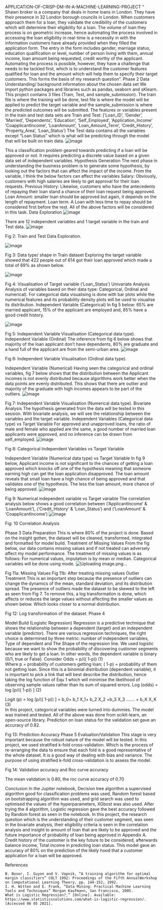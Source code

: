 # 
APPLICATION-OF-CRISP-DM-IN-A-MACHINE-LEARNING-PROJECT
“ Shawn broker is a company that deals in home loans in London. They have their presence in 32 London borough councils in London. When customers approach them for a loan, they validate the credibility of the customers which will determine their eligibility for a loan. The volume of loan they process is on geometric increase, hence automating the process involved in accessing the loan eligibility in real-time is a necessity in with the information customers have already provided when they filled the application form. The entry in the form includes gender, marriage status, education qualification or level, number of person living with them, annual income, loan amount being requested, credit worthy of the applicant. Automating the process is possible, however, they have a challenge that needs to be tackled first, which is to understand the customer features qualified for loan and the amount which will help them to specify their target customers. This forms the basis of my research question”.
Phase 2
Data Understanding/ background information about the chosen data set 
We import python packages and libraries such as pandas, seaborn and sKlearn. This project contains 3 files (Train, Test, and sample_submission). The train file is where the training will be done, test file is where the model will be applied to predict the target variable and the sample_submission is where the predicted outcomes will be submitted. The features or variables present in the train and test data sets are 
Train and Test:
[‘Loan_ID’, ‘Gender’, ‘Married’, ‘Dependents’, ‘Education’, ‘Self_Employed’, ‘Application_Income’ ‘CoapplicantIncome’, ‘LoanAmount’, ‘Loan_Amount_Term’, ‘Credit_History’, ‘Property_Area’, ‘Loan_Status’)
The Test data contains all the variables except “Loan Status” which is what will be predicting through the model that will be built on train data.
![image](https://user-images.githubusercontent.com/66043834/162639769-437a4629-09af-4981-b4ad-0a853e094a06.png)



This a classification problem geared towards predicting if a loan will be approved or not. It requires predicting a discrete value based on a given data set of independent variables.
Hypothesis Generation
The next phase in understanding the business problem is to generate some hypothesis, by looking out the factors that can affect the impact of the income. From the variable, I think the below factors can affect the variables
	Salary: Obviously, customers with high salaries are likely to get approval for their loan requests.
	Previous History: Likewise, customers who have the antecedents of repaying their loan stand a chance of their loan request being approved.
	Loan Amount: smaller loan should be approved but again, it depends on the length of repayment.
	Loan term: A Loan with less time to repay should be considered first before the rest.
All of the above factors will be considered in this task.
Data Exploration
![image](https://user-images.githubusercontent.com/66043834/162639795-d5e75e2e-ec12-4ab9-8f00-e462ea84f763.png)

There are 12 independent variables and 1 target variable in the train and Test data.
 ![image](https://user-images.githubusercontent.com/66043834/162639810-1b941440-ed65-494f-93f2-fea18f80b519.png)

Fig 2: Train and Test Data Exploration.
 
 ![image](https://user-images.githubusercontent.com/66043834/162639820-59ab0012-9c58-4b09-89ec-8d2629165fa8.png)

Fig 3: Data type/ shape in Train dataset
Exploring the target variable showed that 422 people out of 614 got their loan approved which made a total of 69% as shown below.
 
 ![image](https://user-images.githubusercontent.com/66043834/162639844-468e9ba3-745d-4b79-a957-495f413c755c.png)

Fig 4: Visualisation of Target variable (‘Loan_Status’)
Univariate Analysis
Analysis of variables based on their data type: Categorical, Ordinal and numerical). For categorical data visualising is done with bar plots while the numerical features and its probability density plots will be used to visualise its distribution.
Independent Variable (Categorical)
In fig 5 below:
	65% are married applicant,
	 15% of the applicant are employed and,
	 85% have a good credit history.

![image](https://user-images.githubusercontent.com/66043834/162639849-d90c9c44-dffc-4f31-be7e-3bb8532d4814.png)


Fig 5: Independent Variable Visualisation (Categorical data type).
Independent Variable (Ordinal)
The inference from fig 6 below shows that majority of the loan applicant don’t have dependents, 80% are graduate and a hand full of the applicant are from the semi-urban area. 
 ![image](https://user-images.githubusercontent.com/66043834/162639860-13af5a83-dcce-4d43-b119-6789f13b0782.png)

Fig 6:  Independent Variable Visualisation (Ordinal data type).

Independent Variable (Numerical)
Having seen the categorical and ordinal variables, fig 7 below shows that the distribution between the Applicant incomes is not evenly distributed because algorithms work better when the data points are evenly distributed. This shows that there are outlier and majority of the graduate with high incomes appears to be part of the outliers. 
  ![image](https://user-images.githubusercontent.com/66043834/162639869-0f8d60f6-95b8-45e3-ae9f-00d865318fba.png)
  
Fig 7: Independent Variable Visualisation (Numerical data type).
Bivariate Analysis
The hypothesis generated from the data will be tested in this session. With bivariate analysis, we will see the relationship between the variables and the target variable.
 Independent Variables (Categorical data type) vs Target Variable
For approved and unapproved loans, the ratio of male and female who applied are the same, a good number of married loan applicants were approved, and no inference can be drawn from self_employed. 
 ![image](https://user-images.githubusercontent.com/66043834/162639876-ac3f505b-f808-4196-a82f-c3b5567fe4be.png)
    
Fig 8: Categorical Independent Variables vs Target Variable

 Independent Variable (Numerical data type) vs Target Variable
In fig 9 below, Applicant income is not significant to the chances of getting a loan approved which knocks off one of the hypothesis meaning that someone earning high can get the loan application disapproved. The loan amount reveals that small loan have a high chance of being approved and that validates one of the hypothesis. The less the loan amount, more chance of being approved.
 ![image](https://user-images.githubusercontent.com/66043834/162639891-e5b79f68-fdc9-4baa-ad3b-74afbda4c70d.png)
    
Fig 9: Numerical independent variable vs Target variable
The correlation analysis below shows a good correlation between (‘ApplicantIncome’ & ‘LoanAmount’), (‘Credit_History’ & ‘Loan_Status’) and (‘LoanAmount’ & ‘CoapplicantIncome’)
![image](https://user-images.githubusercontent.com/66043834/162639917-642d16e8-aaf7-4750-b72d-07f41705a7a6.png)

 
Fig: 10 Correlation Analysis

Phase 3
Data Preparation
This is where 80% of the project is done. Based on the insight gotten, the dataset will be cleaned, transformed, integrated and formatted for model build.
Treatment of Missing Values
From the fig below, our data contains missing values and if not treated can adversely affect my model performance. The treatment of missing values is as follows:
	For numerical values, imputation is by mean or median.
	Categorical variables will be done using mode.
    ![Uploading image.png…]()
                            
Fig 11a: Missing Values                                            Fig 11b: After treating missing values
Outlier Treatment
This is an important step because the presence of outliers can change the dynamics of the mean, standard deviation, and its distribution spread. The presence of outliers made the dataset to be skewed to the left as seen from Fig 7. To remove this, a log transformation is done, which affects or reduces the large values without affecting the smaller values as shown below. Which looks closer to a normal distribution.


 
Fig 12: Log transformation of the dataset.
Phase 4

Model Build (Logistic Regression)
Regression is a predictive technique that shows the relationship between a dependent (target) and an independent variable (predictor). There are various regression techniques, the right choice is determined by three metric:
	number of independent  variables,
	Type of dependent and 
	The Shape of the regression line.
We used logistic because we want to show the probability of discovering customer segments who are likely to get a loan. In other words, the dependent variable is binary (0/1, true or False).
Consider 
Odds = p/(( 1-p))                                                                                                                  (1)                                                                               				         
Where p = probability of customers getting loan;
( 1-p) = probability of them not getting loan.
Since this is a binomial distribution (dependent variable), it is important to pick a link that will best describe the distribution, hence taking the log function of Equ 1 which will minimise the likelihood of observing sample values rather than its sum of squared errors.
Log (odds) = log [p/(( 1-p))  ]                                                                                                 (2)           
                                                                                                                   
Logit (p) = log [p/(( 1-p))  ] = b_0+ b_1 X_1+ b_2 X_2 +b_3 X_3 ……. + b_K X_K                                     (3)                                                                                                                                          
In this project, categorical variables were turned into dummies. The model was trained and tested. All of the above was done from scikit-learn, an open-source library. Prediction on loan status for the validation set gave an accuracy of 0.82.
 
Fig 13: Prediction Accuracy
Phase 5
Evaluation/Validation
This stage is very important because the robust nature of the model will be tested. In this project, we used stratified k-fold cross-validation. Which is the process of re-arranging the data to ensure that each fold is a good representative of the whole dataset. It is a good way of dealing with bias and variance. The purpose of using stratified k-fold cross-validation is to assess the model.
       
Fig 14: Validation accuracy and Roc curve accuracy 

The mean validation is 0.80, the roc curve accuracy of 0.70

Conclusion
In the Jupiter notebook, Decision tree algorithm a supervised algorithm good for classification problems was used, Random forest based on bootstrapping algorithm was used, and grid search was used to optimised the values of the hyperparameters, XGbost was also used. After trying the 4 algorithm, Logistic regression gave the best accuracy followed by Random forest as seen in the notebook.
In this project, the research question which is the understanding of their customer segment, was seen in the bivariate analysis, their eligibility criteria is seen in the correlation analysis and insight to amount of loan that are likely to be approved and the future importance of probability of loan being approved in Appendix A.  Credit history of the customer is the key future to be considered, afterwards balance income, Total income in predicting loan status.  This model gave an accuracy of 80% on the prediction of the likely hood that a customer application for a loan will be approved.
















References

	B. Boser, I. Guyon and V. Vapnik, “A training algorithm for optimal margin classifiers” COLT 1992: Proceedings of the Fifth AnnualWorkshop on Computational Learning Theory, pp. 144-152, 1992.
	I. H. Witten and E. Frank, “Data Mining: Practical Machine Learning Tools and Techniques” Morgan Kaufmann, San Francisco, 2005.
	What is Logistic Regression?,” [Online]. Available: https://www.statisticssolutions.com/what-is-logistic-regression/. [Accessed 06 05 2021].
